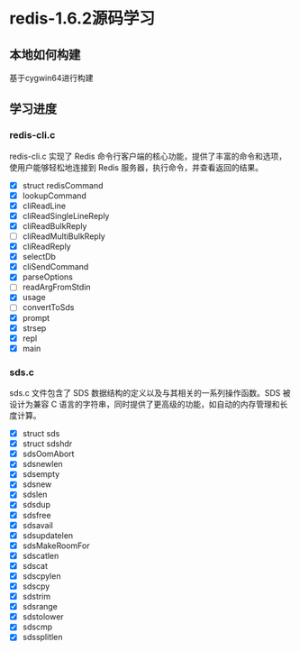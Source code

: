 # redis-1.6.2源码学习

## 本地如何构建
基于cygwin64进行构建
## 学习进度

### redis-cli.c
redis-cli.c 实现了 Redis 命令行客户端的核心功能，提供了丰富的命令和选项，使用户能够轻松地连接到 Redis 服务器，执行命令，并查看返回的结果。
- [x] struct redisCommand
- [x] lookupCommand
- [x] cliReadLine
- [x] cliReadSingleLineReply
- [x] cliReadBulkReply
- [ ] cliReadMultiBulkReply
- [x] cliReadReply
- [x] selectDb
- [x] cliSendCommand
- [x] parseOptions
- [ ] readArgFromStdin
- [x] usage
- [ ] convertToSds
- [x] prompt
- [x] strsep
- [x] repl
- [x] main
### sds.c
sds.c 文件包含了 SDS 数据结构的定义以及与其相关的一系列操作函数。SDS 被设计为兼容 C 语言的字符串，同时提供了更高级的功能，如自动的内存管理和长度计算。
- [x] struct sds
- [x] struct sdshdr
- [x] sdsOomAbort
- [x] sdsnewlen
- [x] sdsempty
- [x] sdsnew
- [x] sdslen
- [x] sdsdup
- [x] sdsfree
- [x] sdsavail
- [x] sdsupdatelen
- [x] sdsMakeRoomFor
- [x] sdscatlen
- [x] sdscat
- [x] sdscpylen
- [x] sdscpy
- [x] sdstrim
- [x] sdsrange
- [x] sdstolower
- [x] sdscmp
- [x] sdssplitlen
